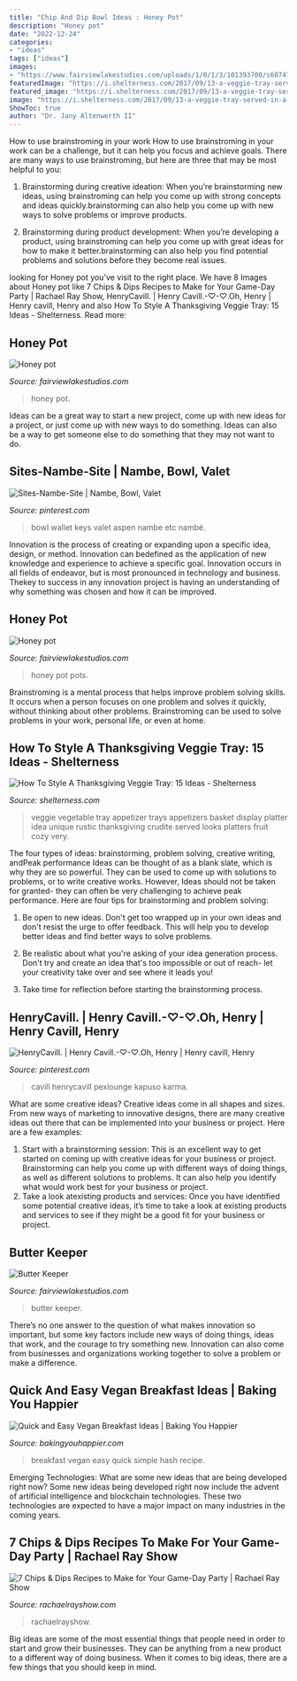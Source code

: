 ```yaml
---
title: "Chip And Dip Bowl Ideas : Honey Pot"
description: "Honey pot"
date: "2022-12-24"
categories:
- "ideas"
tags: ["ideas"]
images:
- "https://www.fairviewlakestudios.com/uploads/1/0/1/3/101393700/s607470891215123699_p64_i14_w2560.jpeg"
featuredImage: "https://i.shelterness.com/2017/09/13-a-veggie-tray-served-in-a-basket-looks-very-rustic-and-cozy-its-a-unique-idea.jpg"
featured_image: "https://i.shelterness.com/2017/09/13-a-veggie-tray-served-in-a-basket-looks-very-rustic-and-cozy-its-a-unique-idea.jpg"
image: "https://i.shelterness.com/2017/09/13-a-veggie-tray-served-in-a-basket-looks-very-rustic-and-cozy-its-a-unique-idea.jpg"
ShowToc: true
author: "Dr. Jany Altenwerth II"
---
```



How to use brainstroming in your work
How to use brainstroming in your work can be a challenge, but it can help you focus and achieve goals. There are many ways to use brainstroming, but here are three that may be most helpful to you:
1. Brainstorming during creative ideation: When you’re brainstorming new ideas, using brainstroming can help you come up with strong concepts and ideas quickly.brainstorming can also help you come up with new ways to solve problems or improve products.

2. Brainstorming during product development: When you’re developing a product, using brainstroming can help you come up with great ideas for how to make it better.brainstorming can also help you find potential problems and solutions before they become real issues.


	

		
looking for Honey pot you've visit to the right place. We have 8 Images about Honey pot like 7 Chips &amp; Dips Recipes to Make for Your Game-Day Party | Rachael Ray Show, HenryCavill. | Henry Cavill.-♡-♡.Oh, Henry | Henry cavill, Henry and also How To Style A Thanksgiving Veggie Tray: 15 Ideas - Shelterness. Read more:
		
    
## Honey Pot

<img loading=lazy src="http://www.fairviewlakestudios.com/uploads/1/0/1/3/101393700/s607470891215123699_p64_i14_w640.jpeg" onerror="this.onerror=null;this.src='https://tse1.mm.bing.net/th?id=OIP.BOVeOmPJBOfoy2jGJ7wbrQHaHr&amp;pid=15.1';" alt="Honey pot">

_Source: fairviewlakestudios.com_

>honey pot. 

	

Ideas can be a great way to start a new project, come up with new ideas for a project, or just come up with new ways to do something. Ideas can also be a way to get someone else to do something that they may not want to do.

    
## Sites-Nambe-Site | Nambe, Bowl, Valet

<img loading=lazy src="https://i.pinimg.com/736x/46/c6/c1/46c6c1785c8a4573a64ee9c70eac142f--serveware-aspen.jpg" onerror="this.onerror=null;this.src='https://tse3.mm.bing.net/th?id=OIP.xQZ3mKJ237RAgw_2ZxDeOgHaE-&amp;pid=15.1';" alt="Sites-Nambe-Site | Nambe, Bowl, Valet">

_Source: pinterest.com_

>bowl wallet keys valet aspen nambe etc nambé. 

	

Innovation is the process of creating or expanding upon a specific idea, design, or method. Innovation can bedefined as the application of new knowledge and experience to achieve a specific goal. Innovation occurs in all fields of endeavor, but is most pronounced in technology and business. Thekey to success in any innovation project is having an understanding of why something was chosen and how it can be improved.

    
## Honey Pot

<img loading=lazy src="https://www.fairviewlakestudios.com/uploads/1/0/1/3/101393700/s607470891215123699_p64_i14_w2560.jpeg" onerror="this.onerror=null;this.src='https://tse1.mm.bing.net/th?id=OIP.0hsGq3xsH5mOHPGZ28LFMQHaHr&amp;pid=15.1';" alt="Honey pot">

_Source: fairviewlakestudios.com_

>honey pot pots. 

	

Brainstroming is a mental process that helps improve problem solving skills. It occurs when a person focuses on one problem and solves it quickly, without thinking about other problems. Brainstroming can be used to solve problems in your work, personal life, or even at home.

    
## How To Style A Thanksgiving Veggie Tray: 15 Ideas - Shelterness

<img loading=lazy src="https://i.shelterness.com/2017/09/13-a-veggie-tray-served-in-a-basket-looks-very-rustic-and-cozy-its-a-unique-idea.jpg" onerror="this.onerror=null;this.src='https://tse2.mm.bing.net/th?id=OIP.7UQig7bB2tFny9WyU0a4GgHaLJ&amp;pid=15.1';" alt="How To Style A Thanksgiving Veggie Tray: 15 Ideas - Shelterness">

_Source: shelterness.com_

>veggie vegetable tray appetizer trays appetizers basket display platter idea unique rustic thanksgiving crudite served looks platters fruit cozy very. 

	

The four types of ideas: brainstorming, problem solving, creative writing, andPeak performance
Ideas can be thought of as a blank slate, which is why they are so powerful. They can be used to come up with solutions to problems, or to write creative works. However, Ideas should not be taken for granted- they can often be very challenging to achieve peak performance. Here are four tips for brainstorming and problem solving:
1. Be open to new ideas. Don't get too wrapped up in your own ideas and don't resist the urge to offer feedback. This will help you to develop better ideas and find better ways to solve problems.

2. Be realistic about what you're asking of your idea generation process. Don't try and create an idea that's too impossible or out of reach- let your creativity take over and see where it leads you!

3. Take time for reflection before starting the brainstorming process.

    
## HenryCavill. | Henry Cavill.-♡-♡.Oh, Henry | Henry Cavill, Henry

<img loading=lazy src="https://i.pinimg.com/736x/bb/4f/f3/bb4ff3826d1517ca3abf9f658dbd4643--miami-beach-at-the-beach.jpg?b=t" onerror="this.onerror=null;this.src='https://tse2.mm.bing.net/th?id=OIP.KHiTC5ZAM87m91H2eOsLKADSEp&amp;pid=15.1';" alt="HenryCavill. | Henry Cavill.-♡-♡.Oh, Henry | Henry cavill, Henry">

_Source: pinterest.com_

>cavill henrycavill pexlounge kapuso karma. 

	

What are some creative ideas?
Creative ideas come in all shapes and sizes. From new ways of marketing to innovative designs, there are many creative ideas out there that can be implemented into your business or project. Here are a few examples: 
1. Start with a brainstorming session: This is an excellent way to get started on coming up with creative ideas for your business or project. Brainstorming can help you come up with different ways of doing things, as well as different solutions to problems. It can also help you identify what would work best for your business or project. 
2. Take a look atexisting products and services: Once you have identified some potential creative ideas, it’s time to take a look at existing products and services to see if they might be a good fit for your business or project.

    
## Butter Keeper

<img loading=lazy src="https://www.fairviewlakestudios.com/uploads/1/0/1/3/101393700/s607470891215123699_p34_i2_w2560.jpeg" onerror="this.onerror=null;this.src='https://tse4.mm.bing.net/th?id=OIP.BbBt3X5DTI85qNJMpK65KQHaE8&amp;pid=15.1';" alt="Butter Keeper">

_Source: fairviewlakestudios.com_

>butter keeper. 

	

There’s no one answer to the question of what makes innovation so important, but some key factors include new ways of doing things, ideas that work, and the courage to try something new. Innovation can also come from businesses and organizations working together to solve a problem or make a difference.

    
## Quick And Easy Vegan Breakfast Ideas | Baking You Happier

<img loading=lazy src="https://www.bakingyouhappier.com/wp-content/uploads/2019/01/13.jpeg" onerror="this.onerror=null;this.src='https://tse1.mm.bing.net/th?id=OIP.s6qglrr6A2vbvGzczwn8_wHaLH&amp;pid=15.1';" alt="Quick and Easy Vegan Breakfast Ideas | Baking You Happier">

_Source: bakingyouhappier.com_

>breakfast vegan easy quick simple hash recipe. 

	

Emerging Technologies: What are some new ideas that are being developed right now?
Some new ideas being developed right now include the advent of artificial intelligence and blockchain technologies. These two technologies are expected to have a major impact on many industries in the coming years.

    
## 7 Chips &amp; Dips Recipes To Make For Your Game-Day Party | Rachael Ray Show

<img loading=lazy src="https://www.rachaelrayshow.com/sites/default/files/styles/1280x720/public/images/2015-01/04c0e78a0e5ff3259fd1fc0239065a3a.jpg?itok=OHQuoZF0" onerror="this.onerror=null;this.src='https://tse4.mm.bing.net/th?id=OIP.amFpuFOAbXa2d0ZvW9lVNgHaEK&amp;pid=15.1';" alt="7 Chips &amp; Dips Recipes to Make for Your Game-Day Party | Rachael Ray Show">

_Source: rachaelrayshow.com_

>rachaelrayshow. 

	

Big ideas are some of the most essential things that people need in order to start and grow their businesses. They can be anything from a new product to a different way of doing business. When it comes to big ideas, there are a few things that you should keep in mind. 

